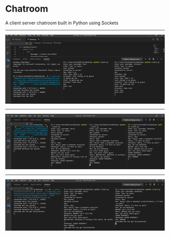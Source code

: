 # Chatroom

A client server chatroom built in Python using Sockets
_____________________________________________________________

![Image of Game](https://github.com/0einstein0/ChatRoom-Client-Server/blob/main/Picture1.v1.jpg)

------------------------------------------------------------------------

![Image of Game](https://github.com/0einstein0/ChatRoom-Client-Server/blob/main/Picture3.v1.jpg)

------------------------------------------------------------------------

![Image of Game](https://github.com/0einstein0/ChatRoom-Client-Server/blob/main/Picture4.v1.jpg)
